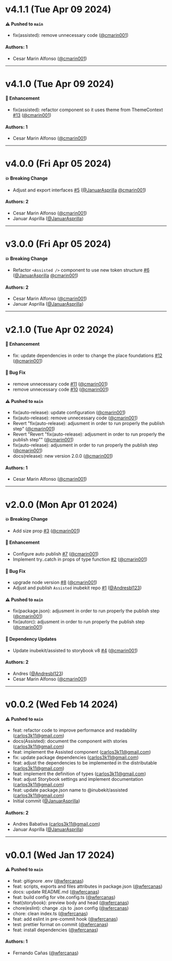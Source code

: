 # v4.1.1 (Tue Apr 09 2024)

#### ⚠️ Pushed to `main`

- fix(assisted): remove unnecessary code ([@cmarin001](https://github.com/cmarin001))

#### Authors: 1

- Cesar Marin Alfonso ([@cmarin001](https://github.com/cmarin001))

---

# v4.1.0 (Tue Apr 09 2024)

#### 🚀 Enhancement

- fix(assisted): refactor component so it uses theme from ThemeContext [#13](https://github.com/selsa-inube/inubekit-assisted/pull/13) ([@cmarin001](https://github.com/cmarin001))

#### Authors: 1

- Cesar Marin Alfonso ([@cmarin001](https://github.com/cmarin001))

---

# v4.0.0 (Fri Apr 05 2024)

#### 💥 Breaking Change

- Adjust and export interfaces [#5](https://github.com/selsa-inube/inubekit-assisted/pull/5) ([@JanuarAsprilla](https://github.com/JanuarAsprilla) [@cmarin001](https://github.com/cmarin001))

#### Authors: 2

- Cesar Marin Alfonso ([@cmarin001](https://github.com/cmarin001))
- Januar Asprilla  ([@JanuarAsprilla](https://github.com/JanuarAsprilla))

---

# v3.0.0 (Fri Apr 05 2024)

#### 💥 Breaking Change

- Refactor `<Assisted />` component to use new token structure [#6](https://github.com/selsa-inube/inubekit-assisted/pull/6) ([@JanuarAsprilla](https://github.com/JanuarAsprilla) [@cmarin001](https://github.com/cmarin001))

#### Authors: 2

- Cesar Marin Alfonso ([@cmarin001](https://github.com/cmarin001))
- Januar Asprilla ([@JanuarAsprilla](https://github.com/JanuarAsprilla))

---

# v2.1.0 (Tue Apr 02 2024)

#### 🚀 Enhancement

- fix: update dependencies in order to change the place foundations [#12](https://github.com/selsa-inube/inubekit-assisted/pull/12) ([@cmarin001](https://github.com/cmarin001))

#### 🐛 Bug Fix

- remove unnecessary code [#11](https://github.com/selsa-inube/inubekit-assisted/pull/11) ([@cmarin001](https://github.com/cmarin001))
- remove unnecessary code [#10](https://github.com/selsa-inube/inubekit-assisted/pull/10) ([@cmarin001](https://github.com/cmarin001))

#### ⚠️ Pushed to `main`

- fix(auto-release): update configuration ([@cmarin001](https://github.com/cmarin001))
- fix(auto-release): remove unnecessary code ([@cmarin001](https://github.com/cmarin001))
- Revert "fix(auto-release): adjusment in order to run properly the publish step" ([@cmarin001](https://github.com/cmarin001))
- Revert "Revert "fix(auto-release): adjusment in order to run properly the publish step"" ([@cmarin001](https://github.com/cmarin001))
- fix(auto-release): adjusment in order to run properly the publish step ([@cmarin001](https://github.com/cmarin001))
- docs(release): new version 2.0.0 ([@cmarin001](https://github.com/cmarin001))

#### Authors: 1

- Cesar Marin Alfonso ([@cmarin001](https://github.com/cmarin001))

---

# v2.0.0 (Mon Apr 01 2024)

#### 💥 Breaking Change

- Add size prop [#3](https://github.com/selsa-inube/inubekit-assisted/pull/3) ([@cmarin001](https://github.com/cmarin001))

#### 🚀 Enhancement

- Configure auto publish [#7](https://github.com/selsa-inube/inubekit-assisted/pull/7) ([@cmarin001](https://github.com/cmarin001))
- Implement try..catch in props of type function [#2](https://github.com/selsa-inube/inubekit-assisted/pull/2) ([@cmarin001](https://github.com/cmarin001))

#### 🐛 Bug Fix

- upgrade node version [#8](https://github.com/selsa-inube/inubekit-assisted/pull/8) ([@cmarin001](https://github.com/cmarin001))
- Adjust and publish `Assisted` inubekit repo [#1](https://github.com/selsa-inube/inubekit-assisted/pull/1) ([@Andresbl123](https://github.com/Andresbl123))

#### ⚠️ Pushed to `main`

- fix(package.json): adjusment in order to run properly the publish step ([@cmarin001](https://github.com/cmarin001))
- fix(autorc): adjusment in order to run properly the publish step ([@cmarin001](https://github.com/cmarin001))

#### 🔩 Dependency Updates

- Update inubekit/assisted to storybook v8 [#4](https://github.com/selsa-inube/inubekit-assisted/pull/4) ([@cmarin001](https://github.com/cmarin001))

#### Authors: 2

- Andres ([@Andresbl123](https://github.com/Andresbl123))
- Cesar Marin Alfonso ([@cmarin001](https://github.com/cmarin001))

---

# v0.0.2 (Wed Feb 14 2024)

#### ⚠️ Pushed to `main`

- feat: refactor code to improve performance and readability (carlos3k11@gmail.com)
- docs(Assisted): document the component with stories (carlos3k11@gmail.com)
- feat: implement the Assisted component (carlos3k11@gmail.com)
- fix: update package dependencies (carlos3k11@gmail.com)
- feat: adjust the dependencies to be implemented in the distributable (carlos3k11@gmail.com)
- feat: implement the definition of types (carlos3k11@gmail.com)
- feat: adjust Storybook settings and implement documentation (carlos3k11@gmail.com)
- feat: update package.json name to @inubekit/assisted (carlos3k11@gmail.com)
- Initial commit ([@JanuarAsprilla](https://github.com/JanuarAsprilla))

#### Authors: 2

- Andres Babativa (carlos3k11@gmail.com)
- Januar Asprilla ([@JanuarAsprilla](https://github.com/JanuarAsprilla))

---

# v0.0.1 (Wed Jan 17 2024)

#### ⚠️ Pushed to `main`

- feat: gitignore .env ([@wfercanas](https://github.com/wfercanas))
- feat: scripts, exports and files attributes in package.json ([@wfercanas](https://github.com/wfercanas))
- docs: update README.md ([@wfercanas](https://github.com/wfercanas))
- feat: build config for vite.config.ts ([@wfercanas](https://github.com/wfercanas))
- feat(storybook): preview body and head ([@wfercanas](https://github.com/wfercanas))
- chore(eslint): change .cjs to .json config ([@wfercanas](https://github.com/wfercanas))
- chore: clean index.ts ([@wfercanas](https://github.com/wfercanas))
- feat: add eslint in pre-commit hook ([@wfercanas](https://github.com/wfercanas))
- test: prettier format on commit ([@wfercanas](https://github.com/wfercanas))
- feat: install dependencies ([@wfercanas](https://github.com/wfercanas))

#### Authors: 1

- Fernando Cañas ([@wfercanas](https://github.com/wfercanas))
